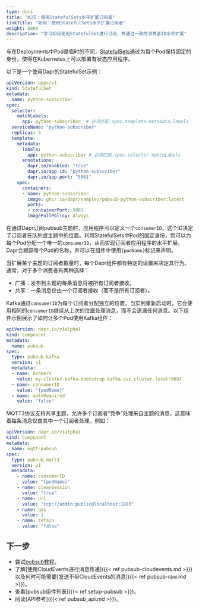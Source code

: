```yaml
---
type: docs
title: "如何：使用StatefulSets水平扩展订阅者"
linkTitle: "如何：使用StatefulSets水平扩展订阅者"
weight: 6000
description: "学习如何使用StatefulSet进行订阅，并通过一致的消费者ID水平扩展"
---
```


与在Deployments中Pod是临时的不同，[StatefulSets](https://kubernetes.io/docs/concepts/workloads/controllers/statefulset/)通过为每个Pod保持固定的身份，使得在Kubernetes上可以部署有状态应用程序。

以下是一个使用Dapr的StatefulSet示例：
```yaml
apiVersion: apps/v1
kind: StatefulSet
metadata:
  name: python-subscriber
spec:
  selector:
    matchLabels:
      app: python-subscriber  # 必须匹配.spec.template.metadata.labels
  serviceName: "python-subscriber"
  replicas: 3
  template:
    metadata:
      labels:
        app: python-subscriber # 必须匹配.spec.selector.matchLabels
      annotations:
        dapr.io/enabled: "true"
        dapr.io/app-id: "python-subscriber"
        dapr.io/app-port: "5001"
    spec:
      containers:
      - name: python-subscriber
        image: ghcr.io/dapr/samples/pubsub-python-subscriber:latest
        ports:
        - containerPort: 5001
        imagePullPolicy: Always
```

在通过Dapr订阅pubsub主题时，应用程序可以定义一个`consumerID`，这个ID决定了订阅者在队列或主题中的位置。利用StatefulSets中Pod的固定身份，您可以为每个Pod分配一个唯一的`consumerID`，从而实现订阅者应用程序的水平扩展。Dapr会跟踪每个Pod的名称，并可以在组件中使用`{podName}`标记来声明。

当扩展某个主题的订阅者数量时，每个Dapr组件都有特定的设置来决定其行为。通常，对于多个消费者有两种选择：

- 广播：发布到主题的每条消息将被所有订阅者接收。
- 共享：一条消息仅由一个订阅者接收（而不是所有订阅者）。

Kafka通过`consumerID`为每个订阅者分配独立的位置。当实例重新启动时，它会使用相同的`consumerID`继续从上次的位置处理消息，而不会遗漏任何消息。以下组件示例展示了如何让多个Pod使用Kafka组件：

```yaml
apiVersion: dapr.io/v1alpha1
kind: Component
metadata:
  name: pubsub
spec:
  type: pubsub.kafka
  version: v1
  metadata:
  - name: brokers
    value: my-cluster-kafka-bootstrap.kafka.svc.cluster.local:9092
  - name: consumerID
    value: "{podName}"
  - name: authRequired
    value: "false"
```

MQTT3协议支持共享主题，允许多个订阅者“竞争”处理来自主题的消息，这意味着每条消息仅由其中一个订阅者处理。例如：

```yaml
apiVersion: dapr.io/v1alpha1
kind: Component
metadata:
  name: mqtt-pubsub
spec:
  type: pubsub.mqtt3
  version: v1
  metadata:
    - name: consumerID
      value: "{podName}"
    - name: cleanSession
      value: "true"
    - name: url
      value: "tcp://admin:public@localhost:1883"
    - name: qos
      value: 1
    - name: retain
      value: "false"
```

## 下一步

- 尝试[pubsub教程](https://github.com/dapr/quickstarts/tree/master/tutorials/pub-sub)。
- 了解[使用CloudEvents进行消息传递]({{< ref pubsub-cloudevents.md >}})以及何时可能需要[发送不带CloudEvents的消息]({{< ref pubsub-raw.md >}})。
- 查看[pubsub组件列表]({{< ref setup-pubsub >}})。
- 阅读[API参考]({{< ref pubsub_api.md >}})。
